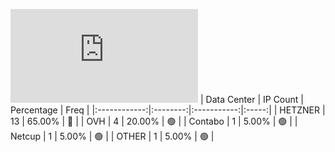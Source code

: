 ![Diagramm](https://github.com/obajay/StateSync-snapshots/blob/main/Projects/Dora/1/README.md)
| Data Center | IP Count | Percentage | Freq |
|:------------:|:--------:|:-----------:|:-----:|
| HETZNER | 13 | 65.00% | 🔴 |
| OVH | 4 | 20.00% | 🟢 |
| Contabo | 1 | 5.00% | 🟢 |
| Netcup | 1 | 5.00% | 🟢 |
| OTHER | 1 | 5.00% | 🟢 |